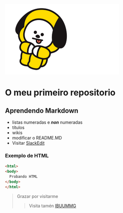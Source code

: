 ![Fallou a imaxe](/chimmy.png)

# O meu primeiro repositorio
## Aprendendo Markdown

* listas numeradas e _**non**_ numeradas
* títulos
* wikis
* modificar o README.MD
* Visitar [SlackEdit](https://stackedit.io/)


### Exemplo de HTML
````html
<html>
<body>
  Probando HTML
</body>
</html>
````
> Grazar por visitarme
>> Visita tamén [IBUUMMG](https://ibuummg.wordpress.com/)
